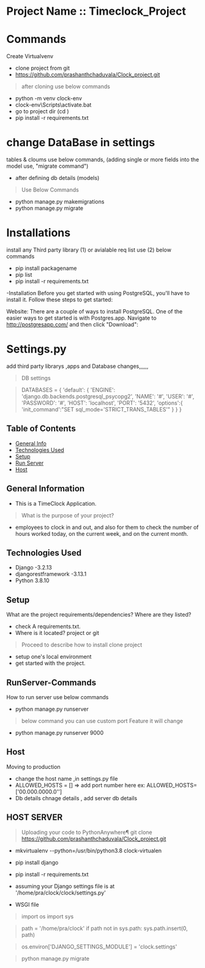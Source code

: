 # Project Name :: Timeclock_Project

# Commands 
Create Virtualvenv
- clone project from git
- https://github.com/prashanthchaduvala/Clock_project.git
> after cloning 
> use below commands
- python -m venv clock-env
- clock-env\Scripts\activate.bat 
- go to project dir (cd )
- pip install -r requirements.txt

# change DataBase in settings
tables & cloums use below commands, (adding single or more fields into the model use, "migrate command")
- after defining db details (models)
> Use Below Commands
- python manage.py makemigrations
- python manage.py migrate

# Installations
install any Third party library (1) or avialable req list use (2) below commands
- pip install packagename
- pip list
- pip install -r requirements.txt

-Installation
Before you get started with using PostgreSQL, you'll have to install it. Follow these steps to get started:

Website:
There are a couple of ways to install PostgreSQL. One of the easier ways to get started is with Postgres.app. Navigate to http://postgresapp.com/ and then click "Download":


# Settings.py
add third party librarys ,apps  and Database changes,,,,,,
>DB settings

> DATABASES = {
        'default': {
            'ENGINE': 'django.db.backends.postgresql_psycopg2',
            'NAME': '#',
            'USER': '#',
            'PASSWORD': '#',
            'HOST': 'localhost',
            'PORT': '5432',
            'options':{
                'init_command':"SET sql_mode='STRICT_TRANS_TABLES'"
            }
        }
    }


## Table of Contents
* [General Info](#general-information)
* [Technologies Used](#technologies-used)
* [Setup](#setup)
* [Run Server](#RunServer-Commands)
* [Host](#Host)


## General Information
- This is a TimeClock Application.
> What is the purpose of your project?
- employees to clock in and out, and also for them to check the number of hours worked today, on the current week, and on the current month. 



## Technologies Used
- Django -3.2.13
- djangorestframework -3.13.1
- Python 3.8.10


## Setup
What are the project requirements/dependencies? Where are they listed?
- check A requirements.txt.
- Where is it located? project or git

>Proceed to describe how to install 
clone project

- setup one's local environment 
- get started with the project.


## RunServer-Commands
How to run server  use below commands
- python manage.py runserver 
> below command you can use custom port 
> Feature it will change
- python manage.py runserver 9000



## Host
Moving to production 

- change the host name ,in settings.py file 
- ALLOWED_HOSTS = [] => add port number here ex: ALLOWED_HOSTS=['00.000.0000.0'']
- Db details chnage details , add server db details

## HOST SERVER
> Uploading your code to PythonAnywhere¶
> git clone https://github.com/prashanthchaduvala/Clock_project.git
- mkvirtualenv --python=/usr/bin/python3.8 clock-virtualen
- pip install django
- pip install -r requirements.txt
- assuming your Django settings file is at '/home/pra/clock/clock/settings.py'

- WSGI file
> import os
> import sys

> path = '/home/pra/clock'
> if path not in sys.path:
    sys.path.insert(0, path)

> os.environ['DJANGO_SETTINGS_MODULE'] = 'clock.settings'

> python manage.py migrate
